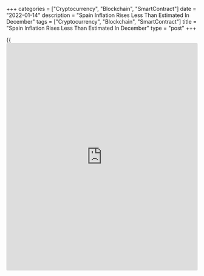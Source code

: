 +++
categories = ["Cryptocurrency", "Blockchain", "SmartContract"]
date = "2022-01-14"
description = "Spain Inflation Rises Less Than Estimated In December"
tags = ["Cryptocurrency", "Blockchain", "SmartContract"]
title = "Spain Inflation Rises Less Than Estimated In December"
type = "post"
+++

{{<iframe id="large-banner" src="https://www.bounty.group/#slide=13.0" width="100%" height="600" scrolling="no" style="border: 0px solid rgb(216, 221, 230); border-radius: 3px;">}}

Spain's consumer price inflation accelerated less than initially
estimated in December but the rate was the highest 1992, final data from
the statistical office INE showed on Friday.

Consumer price inflation rose to 6.5 percent in December from 5.5
percent in November. Although inflation was slower than the 6.7 percent
estimated initially, this was the fastest pace since May 1992.

Likewise, EU harmonized inflation climbed sharply to 6.6 percent from
5.5 percent in November. The rate was revised down marginally from 6.7
percent.

Core inflation increased to 2.1 percent in December from 1.7 percent a
month ago.

On a monthly basis, consumer prices grew 1.2 percent after climbing 0.3
percent in the prior month. The initial estimate for December was 1.3
percent.

Similarly, the harmonized index of consumer prices gained 1.1 percent,
faster than the 0.2 percent increase seen in November but slower than
the initial estimate of 1.2 percent.

For comments and feedback [contact](https://www.playgroundfx.com/contact/): editorial@rtt[news](https://www.letsplayfx.com/blog/forex-news-website/).com

[Economic News][1]

 **What parts of the world are seeing the best (and worst) economic
performances lately? Click[here][2] to check out our [Econ Scorecard][2]
and find out! See up-to-the-moment [ranking](https://www.playgroundfx.com/blog/crypto-exchange-ranking/)s for the best and worst
performers in [GDP][3], [unemployment rate][4], [inflation][5] and much
more.**

   1. www.rtt[news](https://www.letsplayfx.com/blog/forex-news-website/).com/Content/EconomicNews.aspx
   2. www.rtt[news](https://www.letsplayfx.com/blog/forex-news-website/).com/economic-scorecard/world-rank/PPI/highest-performance.aspx
   3. www.rtt[news](https://www.letsplayfx.com/blog/forex-news-website/).com/economic-scorecard/world-rank/GDP/highest-performance.aspx
   4. www.rtt[news](https://www.letsplayfx.com/blog/forex-news-website/).com/economic-scorecard/world-rank/unemployment-rate/lowest-performance.aspx
   5. www.rtt[news](https://www.letsplayfx.com/blog/forex-news-website/).com/economic-scorecard/world-rank/CPI/highest-performance.aspx